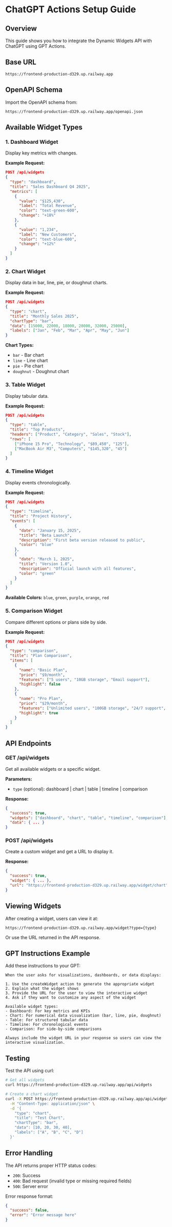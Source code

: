 # ChatGPT Actions Setup Guide

## Overview

This guide shows you how to integrate the Dynamic Widgets API with ChatGPT using GPT Actions.

## Base URL

```
https://frontend-production-d329.up.railway.app
```

## OpenAPI Schema

Import the OpenAPI schema from:

```
https://frontend-production-d329.up.railway.app/openapi.json
```

## Available Widget Types

### 1. Dashboard Widget

Display key metrics with changes.

**Example Request:**
```json
POST /api/widgets
{
  "type": "dashboard",
  "title": "Sales Dashboard Q4 2025",
  "metrics": [
    {
      "value": "$125,430",
      "label": "Total Revenue",
      "color": "text-green-600",
      "change": "+18%"
    },
    {
      "value": "1,234",
      "label": "New Customers",
      "color": "text-blue-600",
      "change": "+12%"
    }
  ]
}
```

### 2. Chart Widget

Display data in bar, line, pie, or doughnut charts.

**Example Request:**
```json
POST /api/widgets
{
  "type": "chart",
  "title": "Monthly Sales 2025",
  "chartType": "bar",
  "data": [15000, 22000, 18000, 28000, 32000, 25000],
  "labels": ["Jan", "Feb", "Mar", "Apr", "May", "Jun"]
}
```

**Chart Types:**
- `bar` - Bar chart
- `line` - Line chart
- `pie` - Pie chart
- `doughnut` - Doughnut chart

### 3. Table Widget

Display tabular data.

**Example Request:**
```json
POST /api/widgets
{
  "type": "table",
  "title": "Top Products",
  "headers": ["Product", "Category", "Sales", "Stock"],
  "rows": [
    ["iPhone 15 Pro", "Technology", "$89,450", "125"],
    ["MacBook Air M3", "Computers", "$145,320", "45"]
  ]
}
```

### 4. Timeline Widget

Display events chronologically.

**Example Request:**
```json
POST /api/widgets
{
  "type": "timeline",
  "title": "Project History",
  "events": [
    {
      "date": "January 15, 2025",
      "title": "Beta Launch",
      "description": "First beta version released to public",
      "color": "blue"
    },
    {
      "date": "March 1, 2025",
      "title": "Version 1.0",
      "description": "Official launch with all features",
      "color": "green"
    }
  ]
}
```

**Available Colors:** `blue`, `green`, `purple`, `orange`, `red`

### 5. Comparison Widget

Compare different options or plans side by side.

**Example Request:**
```json
POST /api/widgets
{
  "type": "comparison",
  "title": "Plan Comparison",
  "items": [
    {
      "name": "Basic Plan",
      "price": "$9/month",
      "features": ["5 users", "10GB storage", "Email support"],
      "highlight": false
    },
    {
      "name": "Pro Plan",
      "price": "$29/month",
      "features": ["Unlimited users", "100GB storage", "24/7 support", "API access"],
      "highlight": true
    }
  ]
}
```

## API Endpoints

### GET /api/widgets

Get all available widgets or a specific widget.

**Parameters:**
- `type` (optional): dashboard | chart | table | timeline | comparison

**Response:**
```json
{
  "success": true,
  "widgets": ["dashboard", "chart", "table", "timeline", "comparison"],
  "data": { ... }
}
```

### POST /api/widgets

Create a custom widget and get a URL to display it.

**Response:**
```json
{
  "success": true,
  "widget": { ... },
  "url": "https://frontend-production-d329.up.railway.app/widget/chart"
}
```

## Viewing Widgets

After creating a widget, users can view it at:

```
https://frontend-production-d329.up.railway.app/widget?type={type}
```

Or use the URL returned in the API response.

## GPT Instructions Example

Add these instructions to your GPT:

```
When the user asks for visualizations, dashboards, or data displays:

1. Use the createWidget action to generate the appropriate widget
2. Explain what the widget shows
3. Provide the URL for the user to view the interactive widget
4. Ask if they want to customize any aspect of the widget

Available widget types:
- Dashboard: For key metrics and KPIs
- Chart: For numerical data visualization (bar, line, pie, doughnut)
- Table: For structured tabular data
- Timeline: For chronological events
- Comparison: For side-by-side comparisons

Always include the widget URL in your response so users can view the interactive visualization.
```

## Testing

Test the API using curl:

```bash
# Get all widgets
curl https://frontend-production-d329.up.railway.app/api/widgets

# Create a chart widget
curl -X POST https://frontend-production-d329.up.railway.app/api/widgets \
  -H "Content-Type: application/json" \
  -d '{
    "type": "chart",
    "title": "Test Chart",
    "chartType": "bar",
    "data": [10, 20, 30, 40],
    "labels": ["A", "B", "C", "D"]
  }'
```

## Error Handling

The API returns proper HTTP status codes:

- `200`: Success
- `400`: Bad request (invalid type or missing required fields)
- `500`: Server error

Error response format:
```json
{
  "success": false,
  "error": "Error message here"
}
```
